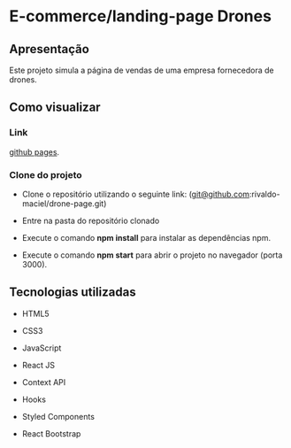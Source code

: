 # E-commerce/landing-page Drones

## Apresentação

Este projeto simula a página de vendas de uma empresa fornecedora de drones.

## Como visualizar

### Link 

[github pages](https://rivaldo-maciel.github.io/drone-page).

### Clone do projeto

- Clone o repositório utilizando o seguinte link:
(git@github.com:rivaldo-maciel/drone-page.git)

- Entre na pasta do repositório clonado

- Execute o comando **npm install** para instalar as dependências npm.

- Execute o comando **npm start** para abrir o projeto no navegador (porta 3000).

## Tecnologias utilizadas

- HTML5

- CSS3

- JavaScript

- React JS

- Context API

- Hooks

- Styled Components

- React Bootstrap


